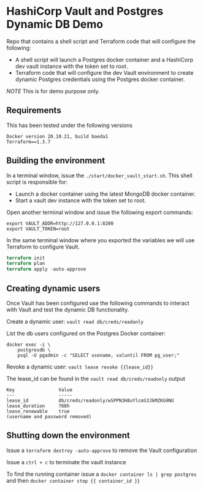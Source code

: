 # HashiCorp Vault and Postgres Dynamic DB Demo

Repo that contains a shell script and Terraform code that will configure the following:

* A shell script will launch a Postgres docker container and a HashiCorp dev vault instance with the token set to root.
* Terraform code that will configure the dev Vault environment to create dynamic Postgres credentials using the Postgres docker container.

*NOTE* This is for demo purpose only.

## Requirements

This has been tested under the following versions
```
Docker version 20.10.21, build baeda1
Terraform==1.3.7
```

## Building the environment

In a terminal window, issue the `./start/docker_vault_start.sh`. This shell script is responsible for:

* Launch a docker container using the latest MongoDB docker container.
* Start a vault dev instance with the token set to root.


Open another terminal window and issue the following export commands:
```shell
export VAULT_ADDR=http://127.0.0.1:8200
export VAULT_TOKEN=root
```

In the same terminal window where you exported the variables we will use Terraform to configure Vault.

```terraform
terraform init
terraform plan
terraform apply -auto-approve
```

## Creating dynamic users

Once Vault has been configured use the following commands to interact with Vault and test the dynamic DB functionality.

Create a dynamic user: `vault read db/creds/readonly`

List the db users configured on the Postgres Docker container:
```docker
docker exec -i \
    postgresdb \
    psql -U pgadmin -c "SELECT usename, valuntil FROM pg_user;"
```

Revoke a dynamic user: `vault lease revoke {{lease_id}}`

The lease_id can be found in the `vault read db/creds/readonly` output

```
Key                Value
---                -----
lease_id           db/creds/readonly/wSPPN3H8uYlcmS3JkMZKG9NU
lease_duration     768h
lease_renewable    true
(username and password removed)
```

## Shutting down the environment

Issue a `terraform destroy -auto-approve` to remove the Vault configuration

Issue a `ctrl + c` to terminate the vault instance

To find the running container issue a `docker container ls | grep postgres` and then `docker container stop {{ container_id }}`
